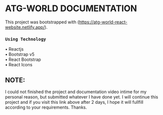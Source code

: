 # ATG-WORLD DOCUMENTATION

This project was bootstrapped with (https://atg-world-react-website.netlify.app/).


### `Using Technology`
•	Reactjs </br>
•	Bootstrap v5</br>
•	React Bootstrap</br>
•	React Icons</br>

## NOTE:
I could not finished the project and documentation video intime for my personal reason, but submitted whatever I have done yet. I will continue this project and if you visit this link above after 2 days, I hope it will fullfill according to your requirements. Thanks.
